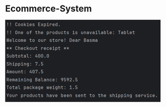 ﻿# Ecommerce-System
<img src="https://github.com/BasmaMounir/Ecommerce-System/blob/main/Screenshot%20.png?raw=true" width="500">
